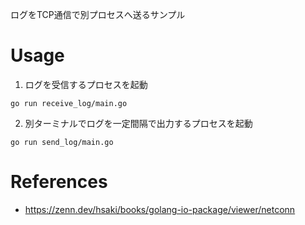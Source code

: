 ログをTCP通信で別プロセスへ送るサンプル

# Usage

1. ログを受信するプロセスを起動
```console
go run receive_log/main.go
```

2. 別ターミナルでログを一定間隔で出力するプロセスを起動
```console
go run send_log/main.go
```

# References

- https://zenn.dev/hsaki/books/golang-io-package/viewer/netconn
